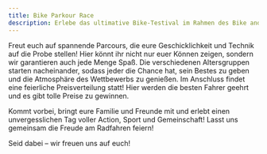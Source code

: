 ```yaml
---
title: Bike Parkour Race
description: Erlebe das ultimative Bike-Testival im Rahmen des Bike and Fly Festivals im Brixental!
---
```


Freut euch auf spannende Parcours, die eure Geschicklichkeit und Technik auf die Probe stellen! Hier könnt ihr nicht nur euer Können zeigen, sondern wir garantieren auch jede Menge Spaß. Die verschiedenen Altersgruppen starten nacheinander, sodass jeder die Chance hat, sein Bestes zu geben und die Atmosphäre des Wettbewerbs zu genießen. Im Anschluss findet eine feierliche Preisverteilung statt! Hier werden die besten Fahrer geehrt und es gibt tolle Preise zu gewinnen.

Kommt vorbei, bringt eure Familie und Freunde mit und erlebt einen unvergesslichen Tag voller Action, Sport und Gemeinschaft! Lasst uns gemeinsam die Freude am Radfahren feiern! 

Seid dabei – wir freuen uns auf euch!

<ContentImageGallery path="/media/bike-parkour-race/gallerie/"/>
